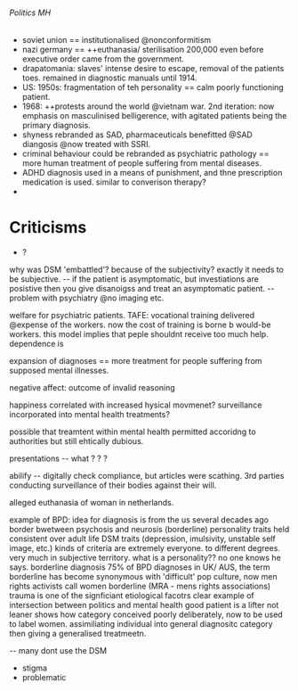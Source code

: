 ###### Politics MH
- soviet union == institutionalised @nonconformitism
- nazi germany == ++euthanasia/ sterilisation 200,000 even before executive order came from the government.
- drapatomania: slaves' intense desire to escape, removal of the patients toes. remained in diagnostic manuals until 1914. 
- US: 1950s: fragmentation of teh personality == calm poorly functioning patient. 
- 1968: ++protests around the world @vietnam war. 2nd iteration: now emphasis on masculinised belligerence, with agitated patients being the primary diagnosis. 
- shyness rebranded as SAD, pharmaceuticals benefitted @SAD diangosis @now treated with SSRI. 
- criminal behaviour could be rebranded as psychiatric pathology == more human treatment of people suffering from mental diseases.
- ADHD diagnosis used in a means of punishment, and thne prescription medication is used. similar to converison therapy? 
- 

# Criticisms
- ?


why was DSM 'embattled'? because of the subjectivity? exactly it needs to be subjective. -- if the patient is asymptomatic, but investiations are posistive then you give disanoigss and treat an asymptomatic patient. -- problem with psychiatry @no imaging etc.

welfare for psychiatric patients. 
TAFE: vocational training delivered @expense of the workers. now the cost of training is borne b would-be workers. this model implies that peple shouldnt receive too much help. dependence is 

expansion of diagnoses == more treatment for people suffering from supposed mental illnesses. 

negative affect: outcome of invalid reasoning

happiness correlated with increased hysical movmenet?
surveillance incorporated into mental health treatments? 

possible that treamtent within mental health permitted accoridng to authorities but still ehtically dubious.

presentations -- what ? ? ? 

abilify -- digitally check compliance, but articles were scathing. 3rd parties conducting surveillance of their bodies against their will. 

alleged euthanasia of woman in netherlands. 

example of BPD:
idea for diagnosis is from the us several decades ago
border bwetween psychosis and neurosis (borderline)
personality traits held consistent over adult life
DSM traits (depression, imulsivity, unstable self image, etc.)
kinds of criteria are extremely everyone. to different degrees. very much in subjective territory. 
what is a personality?? no one knows he says. 
borderline diagnosis 75% of BPD diagnoses
in UK/ AUS, the term borderline has become synonymous with 'difficult'
pop culture, now men rights activists call women borderline (MRA - mens rights associations)
trauma is one of the signficiant etiological facotrs
clear example of intersection between politics and mental health
good patient is a lifter not leaner
shows how category conceived poorly deliberately, now to be used to label women. 
assimiliating individual into general diagnositc category then giving a generalised treatmeetn. 

-- many dont use the DSM
- stigma 
- problematic 

